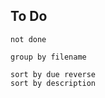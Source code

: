 
## To Do
```tasks
not done

group by filename

sort by due reverse
sort by description
```



<!--plugin doesn't work-->
<!--
```toggl
summary week
title "Time this Week"
```



```toggl
list today
group by project
title "Time Today"
```
-->


